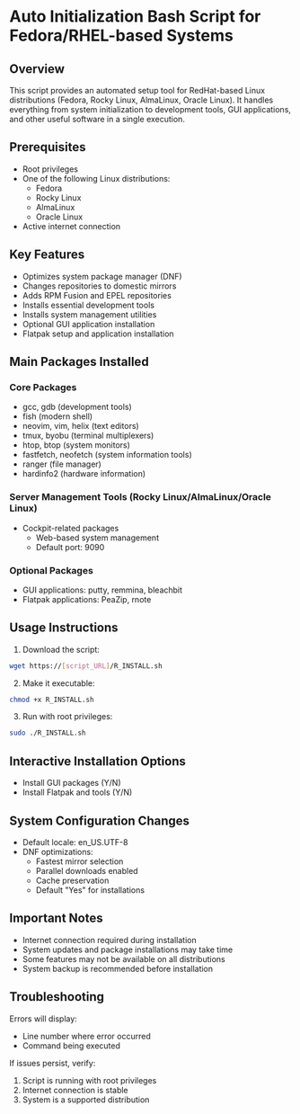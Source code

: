 # Auto Initialization Bash Script for Fedora/RHEL-based Systems

## Overview
This script provides an automated setup tool for RedHat-based Linux distributions (Fedora, Rocky Linux, AlmaLinux, Oracle Linux). It handles everything from system initialization to development tools, GUI applications, and other useful software in a single execution.

## Prerequisites
- Root privileges
- One of the following Linux distributions:
  - Fedora
  - Rocky Linux
  - AlmaLinux
  - Oracle Linux
- Active internet connection

## Key Features
- Optimizes system package manager (DNF)
- Changes repositories to domestic mirrors
- Adds RPM Fusion and EPEL repositories
- Installs essential development tools
- Installs system management utilities
- Optional GUI application installation
- Flatpak setup and application installation

## Main Packages Installed

### Core Packages
- gcc, gdb (development tools)
- fish (modern shell)
- neovim, vim, helix (text editors)
- tmux, byobu (terminal multiplexers)
- htop, btop (system monitors)
- fastfetch, neofetch (system information tools)
- ranger (file manager)
- hardinfo2 (hardware information)

### Server Management Tools (Rocky Linux/AlmaLinux/Oracle Linux)
- Cockpit-related packages
  - Web-based system management
  - Default port: 9090

### Optional Packages
- GUI applications: putty, remmina, bleachbit
- Flatpak applications: PeaZip, rnote

## Usage Instructions

1. Download the script:
```bash
wget https://[script_URL]/R_INSTALL.sh
```

2. Make it executable:
```bash
chmod +x R_INSTALL.sh
```

3. Run with root privileges:
```bash
sudo ./R_INSTALL.sh
```

## Interactive Installation Options
- Install GUI packages (Y/N)
- Install Flatpak and tools (Y/N)

## System Configuration Changes
- Default locale: en_US.UTF-8
- DNF optimizations:
  - Fastest mirror selection
  - Parallel downloads enabled
  - Cache preservation
  - Default "Yes" for installations

## Important Notes
- Internet connection required during installation
- System updates and package installations may take time
- Some features may not be available on all distributions
- System backup is recommended before installation

## Troubleshooting
Errors will display:
- Line number where error occurred
- Command being executed

If issues persist, verify:
1. Script is running with root privileges
2. Internet connection is stable
3. System is a supported distribution
